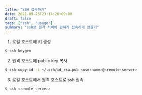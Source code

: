 ```yaml
---
title: "SSH 접속하기"
date: 2021-09-25T23:14:26+09:00
draft: false
tags: ["ssh", "usage"]
summary: "ssh로 원격 서버에 편하게 접속하게 만들기"
---
```

1. 로컬 호스트에 키 생성
```zsh
$ ssh-keygen
```
2. 원격 호스트에 public key 복사
```zsh
$ ssh-copy-id -i ~/.ssh/id_rsa.pub <username>@<remote-server>
```
3. 로컬 호스트에서 원격 호스트로 ssh 접속
```zsh
$ ssh <remote-server>
```
